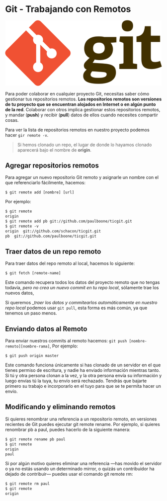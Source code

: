 # Git - Trabajando con Remotos

![Git](../img/gitLogo.png)

Para poder colaborar en cualquier proyecto Git, necesitas saber cómo gestionar tus repositorios remotos. __Los repositorios remotos son versiones de tu proyecto que se encuentran alojados en Internet o en algún punto de la red__. Colaborar con otros implica gestionar estos repositorios remotos, y mandar (__push__) y recibir (__pull__) datos de ellos cuando necesites compartir cosas.

Para ver la lista de repositorios remotos en nuestro proyecto podemos hacer `gir remote -v`. 

> Si hemos clonado un repo, el lugar de donde lo hayamos clonado aparecerá bajo el nombre de __origin__.

## Agregar repositorios remotos

Para agregar un nuevo repositorio Git remoto y asignarle un nombre con el que referenciarlo fácilmente, hacemos:
  
```
$ git remote add [nombre] [url]
```

Por ejemplo:

```
$ git remote
origin
$ git remote add pb git://github.com/paulboone/ticgit.git
$ git remote -v
origin  git://github.com/schacon/ticgit.git
pb  git://github.com/paulboone/ticgit.git
```

## Traer datos de un repo remoto

Para traer datos del repo remoto al local, hacemos lo siguiente:

```
$ git fetch [remote-name]
```

Este comando recupera todos los datos del proyecto remoto que no tengas todavía, _pero no crea un nuevo commit en tu repo local_, sólamente trae los nuevos datos,

Si queremos __traer los datos y commitearlos automáticamente en nuestro repo local_ podemos usar `git pull`, esta forma es más común, ya que tenemos un paso menos.

## Enviando datos al Remoto

Para enviar nuestros commits al remoto hacemos: `git push [nombre-remoto][nombre-rama]`, Por ejemplo:

```
$ git push origin master
```

Este comando funciona únicamente si has clonado de un servidor en el que tienes permiso de escritura, y nadie ha enviado información mientras tanto. Si tú y otra persona clonan a la vez, y la otra persona envía su información y luego envías tú la tuya, tu envío será rechazado. Tendrás que bajarte primero su trabajo e incorporarlo en el tuyo para que se te permita hacer un envío.

## Modificando y eliminando remotos

Si quieres renombrar una referencia a un repositorio remoto, en versiones recientes de Git puedes ejecutar git remote rename. Por ejemplo, si quieres renombrar pb a paul, puedes hacerlo de la siguiente manera:

```
$ git remote rename pb paul
$ git remote
origin
paul
```

Si por algún motivo quieres eliminar una referencia —has movido el servidor o ya no estás usando un determinado mirror, o quizás un contribuidor ha dejado de contribuir— puedes usar el comando git remote rm:

```
$ git remote rm paul
$ git remote
origin
```